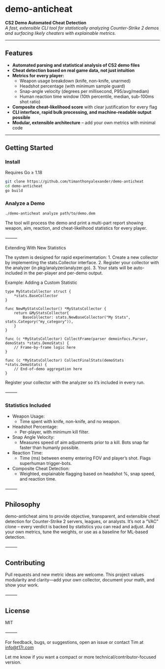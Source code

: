 # demo-anticheat

**CS2 Demo Automated Cheat Detection**  
_A fast, extensible CLI tool for statistically analyzing Counter-Strike 2 demos and surfacing likely cheaters with explainable metrics._

---

## Features

- **Automated parsing and statistical analysis of CS2 demo files**
- **Cheat detection based on real game data, not just intuition**
- **Metrics for every player:**
  - Weapon usage breakdown (knife, non-knife, unarmed)
  - Headshot percentage (with minimum sample guard)
  - Snap-angle velocity (degrees per millisecond, P95/avg/median)
  - Human reaction time window (10th percentile, median, sub-100ms shot ratio)
- **Composite cheat-likelihood score** with clear justification for every flag
- **CLI interface, rapid bulk processing, and machine-readable output possible**
- **Modular, extensible architecture** – add your own metrics with minimal code

---

## Getting Started

### Install

Requires Go ≥ 1.18

```sh
git clone https://github.com/timanthonyalexander/demo-anticheat
cd demo-anticheat
go build
```

### Analyze a Demo

```sh
./demo-anticheat analyze path/to/demo.dem
```

The tool will process the demo and print a multi-part report showing weapon, aim, reaction, and cheat-likelihood statistics for every player.

⸻

Extending With New Statistics

The system is designed for rapid experimentation:
	1.	Create a new collector by implementing the stats.Collector interface.
	2.	Register your collector with the analyzer (in pkg/analyzer/analyzer.go).
	3.	Your stats will be auto-included in the per-player and per-demo output.

Example: Adding a Custom Statistic

```
type MyStatsCollector struct {
    *stats.BaseCollector
}

func NewMyStatsCollector() *MyStatsCollector {
    return &MyStatsCollector{
        BaseCollector: stats.NewBaseCollector("My Stats", stats.Category("my_category")),
    }
}

func (c *MyStatsCollector) CollectFrame(parser demoinfocs.Parser, demoStats *stats.DemoStats) {
    // Frame-by-frame logic here
}

func (c *MyStatsCollector) CollectFinalStats(demoStats *stats.DemoStats) {
    // End-of-demo aggregation here
}
```

Register your collector with the analyzer so it’s included in every run.

⸻

### Statistics Included

- Weapon Usage:
    - Time spent with knife, non-knife, and no weapon.
- Headshot Percentage:
    - Per-player, with minimum kill filter.
- Snap Angle Velocity:
    - Measures speed of aim adjustments prior to a kill. Bots snap far faster than humanly possible.
- Reaction Time:
    - Time (ms) between enemy entering FOV and player’s shot. Flags superhuman trigger-bots.
- Composite Cheat Detection:
    - Weighted, explainable flagging based on headshot %, snap speed, and reaction time.

⸻

## Philosophy

demo-anticheat aims to provide objective, transparent, and extensible cheat detection for Counter-Strike 2 servers, leagues, or analysts.
It’s not a “VAC” clone – every verdict is backed by statistics you can read and adjust.
Add your own metrics, tune the weights, or use as a baseline for ML-based detection.

⸻

## Contributing

Pull requests and new metric ideas are welcome.
This project values modularity and clarity—add your own collector, document your math, and show your work.

⸻

## License

MIT

⸻

For feedback, bugs, or suggestions, open an issue or contact Tim at info@t17r.com

Let me know if you want a compact or more technical/contributor-focused version.
